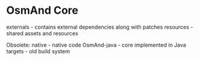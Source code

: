 OsmAnd Core
==============

externals - contains external dependencies along with patches
resources - shared assets and resources

Obsolete:
native - native code
OsmAnd-java - core implemented in Java
targets - old build system